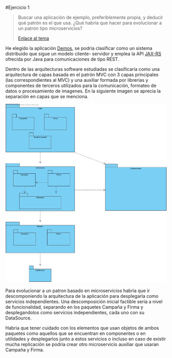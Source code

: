 #Ejercicio 1
>Buscar una aplicación de ejemplo, preferiblemente propia, y deducir qué patrón es el que usa. ¿Qué habría que hacer para evolucionar a un patrón tipo microservicios?
>
>[Enlace al tema](http://jj.github.io/CC/documentos/temas/Arquitecturas_para_la_nube)

He elegido la aplicación [Demos](https://github.com/AythaE/Demos_Documentation), se podria clasificar como un sistema distribuido que sigue un modelo cliente- servidor y emplea la API [JAX-RS](https://jax-rs-spec.java.net/) ofrecida por Java para comunicaciones de tipo REST.

Dentro de las arquitecturas software estudiadas se clasificaría como una arquitectura de capas basada en el patrón MVC con 3 capas principales (las correspondientes al MVC) y una auxiliar formada por librerías y componentes de terceros utilizados para la comunicación, formateo de datos o procesamiento de imagenes. En la siguiente imagen se aprecia la separación en capas que se menciona.

![alt text](https://raw.githubusercontent.com/AythaE/Ejercicios-CC16-17/master/Arquitecturas_para_la_nube/Arquitectura%20Demos.jpg "Arquitectura Demos")

Para evolucionar a un patron basado en microservicios habría que ir descomponiendo la arquitectura de la aplicación para desplegarla como servicios independientes. Una descomposición inicial factible sería a nivel de funcionalidad, separando en los paquetes Campaña y Firma y desplegandolos como servicios independientes, cada uno con su DataSource.

Habria que tener cuidado con los elementos que usan objetos de ambos paquetes como aquellos que se encuentran en componentes o en utilidades y desplegarlos junto a estos servicios o incluso en caso de existir mucha replicación se podría crear otro microservicio auxiliar que usaran Campaña y Firma.